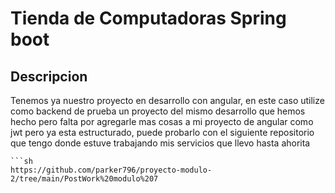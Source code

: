 # **Tienda de Computadoras Spring boot**

## Descripcion
Tenemos ya nuestro proyecto en desarrollo con angular, en este caso utilize como backend de prueba un proyecto del mismo desarrollo que hemos hecho pero falta por agregarle mas cosas a mi proyecto de angular como jwt pero ya esta estructurado, puede probarlo con el siguiente repositorio que tengo donde estuve trabajando mis servicios que llevo hasta ahorita

```
```sh
https://github.com/parker796/proyecto-modulo-2/tree/main/PostWork%20modulo%207
```
